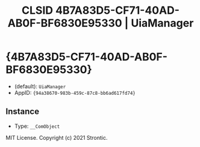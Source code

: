 ﻿---
title: "CLSID 4B7A83D5-CF71-40AD-AB0F-BF6830E95330 | UiaManager"
excerpt: What is COM-Object CLSID 4B7A83D5-CF71-40AD-AB0F-BF6830E95330?
---

# {4B7A83D5-CF71-40AD-AB0F-BF6830E95330}

* (default): `UiaManager`
* AppID: `{94a38670-983b-459c-87c8-bb6ad617fd74}`

## Instance

* Type: `__ComObject`

MIT License. Copyright (c) 2021 Strontic.


